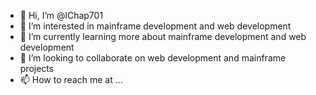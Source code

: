 - 👋 Hi, I’m @lChap701
- 👀 I’m interested in mainframe development and web development
- 🌱 I’m currently learning more about mainframe development and web development
- 💞️ I’m looking to collaborate on web development and mainframe projects
- 📫 How to reach me at ...

<!---
lChap701/lChap701 is a ✨ special ✨ repository because its `README.md` (this file) appears on your GitHub profile.
You can click the Preview link to take a look at your changes.
--->
